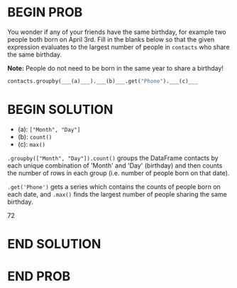 # BEGIN PROB

You wonder if any of your friends have the same birthday, for example
two people both born on April 3rd. Fill in the blanks below so that the
given expression evaluates to the largest number of people in `contacts`
who share the same birthday.

**Note:** People do not need to be born in the same year to share a
birthday!

```py
contacts.groupby(___(a)___).___(b)___.get("Phone").___(c)___
```

# BEGIN SOLUTION

- (a): `["Month", "Day"]`
- (b): `count()` 
- (c): `max()`

`.groupby(["Month", "Day"]).count()` groups the DataFrame contacts by each unique combination of 'Month' and 'Day' (birthday) and then counts the number of rows in each group (i.e. number of people born on that date). 

`.get('Phone')` gets a series which contains the counts of people born on each date, and `.max()` finds the largest number of people sharing the same birthday. 

<average>72</average>

# END SOLUTION

# END PROB